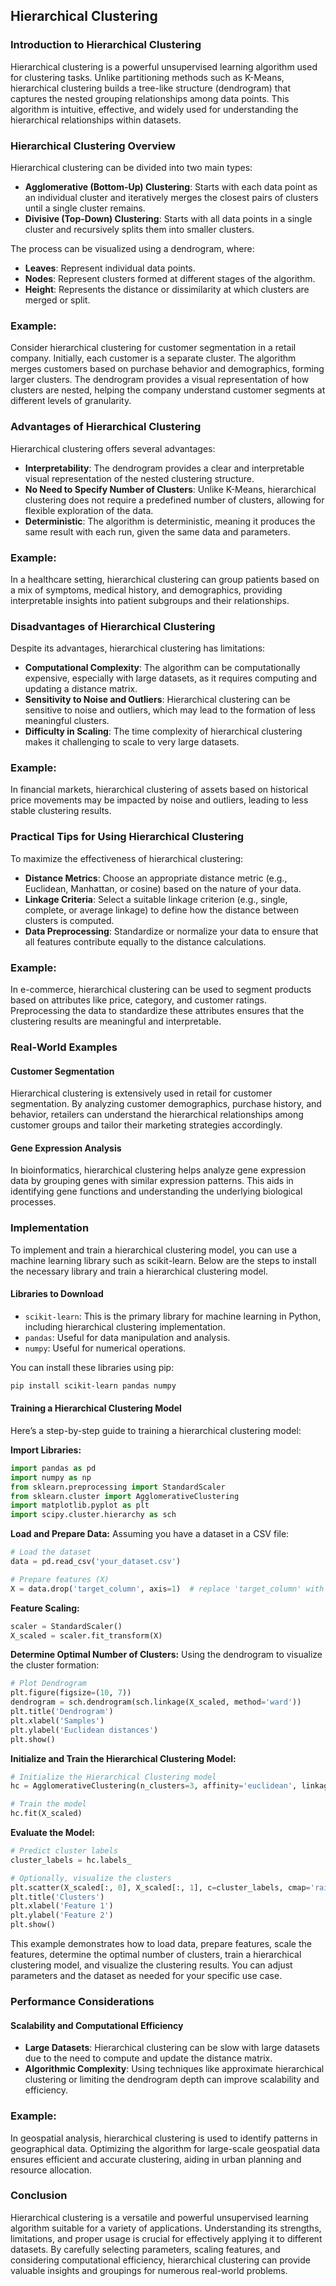 ## Hierarchical Clustering

### Introduction to Hierarchical Clustering
Hierarchical clustering is a powerful unsupervised learning algorithm used for clustering tasks. Unlike partitioning methods such as K-Means, hierarchical clustering builds a tree-like structure (dendrogram) that captures the nested grouping relationships among data points. This algorithm is intuitive, effective, and widely used for understanding the hierarchical relationships within datasets.

### Hierarchical Clustering Overview
Hierarchical clustering can be divided into two main types:

- **Agglomerative (Bottom-Up) Clustering**: Starts with each data point as an individual cluster and iteratively merges the closest pairs of clusters until a single cluster remains.
- **Divisive (Top-Down) Clustering**: Starts with all data points in a single cluster and recursively splits them into smaller clusters.

The process can be visualized using a dendrogram, where:

- **Leaves**: Represent individual data points.
- **Nodes**: Represent clusters formed at different stages of the algorithm.
- **Height**: Represents the distance or dissimilarity at which clusters are merged or split.

### Example:
Consider hierarchical clustering for customer segmentation in a retail company. Initially, each customer is a separate cluster. The algorithm merges customers based on purchase behavior and demographics, forming larger clusters. The dendrogram provides a visual representation of how clusters are nested, helping the company understand customer segments at different levels of granularity.

### Advantages of Hierarchical Clustering
Hierarchical clustering offers several advantages:

- **Interpretability**: The dendrogram provides a clear and interpretable visual representation of the nested clustering structure.
- **No Need to Specify Number of Clusters**: Unlike K-Means, hierarchical clustering does not require a predefined number of clusters, allowing for flexible exploration of the data.
- **Deterministic**: The algorithm is deterministic, meaning it produces the same result with each run, given the same data and parameters.

### Example:
In a healthcare setting, hierarchical clustering can group patients based on a mix of symptoms, medical history, and demographics, providing interpretable insights into patient subgroups and their relationships.

### Disadvantages of Hierarchical Clustering
Despite its advantages, hierarchical clustering has limitations:

- **Computational Complexity**: The algorithm can be computationally expensive, especially with large datasets, as it requires computing and updating a distance matrix.
- **Sensitivity to Noise and Outliers**: Hierarchical clustering can be sensitive to noise and outliers, which may lead to the formation of less meaningful clusters.
- **Difficulty in Scaling**: The time complexity of hierarchical clustering makes it challenging to scale to very large datasets.

### Example:
In financial markets, hierarchical clustering of assets based on historical price movements may be impacted by noise and outliers, leading to less stable clustering results.

### Practical Tips for Using Hierarchical Clustering
To maximize the effectiveness of hierarchical clustering:

- **Distance Metrics**: Choose an appropriate distance metric (e.g., Euclidean, Manhattan, or cosine) based on the nature of your data.
- **Linkage Criteria**: Select a suitable linkage criterion (e.g., single, complete, or average linkage) to define how the distance between clusters is computed.
- **Data Preprocessing**: Standardize or normalize your data to ensure that all features contribute equally to the distance calculations.

### Example:
In e-commerce, hierarchical clustering can be used to segment products based on attributes like price, category, and customer ratings. Preprocessing the data to standardize these attributes ensures that the clustering results are meaningful and interpretable.

### Real-World Examples

#### Customer Segmentation
Hierarchical clustering is extensively used in retail for customer segmentation. By analyzing customer demographics, purchase history, and behavior, retailers can understand the hierarchical relationships among customer groups and tailor their marketing strategies accordingly.

#### Gene Expression Analysis
In bioinformatics, hierarchical clustering helps analyze gene expression data by grouping genes with similar expression patterns. This aids in identifying gene functions and understanding the underlying biological processes.

### Implementation
To implement and train a hierarchical clustering model, you can use a machine learning library such as scikit-learn. Below are the steps to install the necessary library and train a hierarchical clustering model.

#### Libraries to Download
- `scikit-learn`: This is the primary library for machine learning in Python, including hierarchical clustering implementation.
- `pandas`: Useful for data manipulation and analysis.
- `numpy`: Useful for numerical operations.

You can install these libraries using pip:

```bash
pip install scikit-learn pandas numpy
```

#### Training a Hierarchical Clustering Model
Here’s a step-by-step guide to training a hierarchical clustering model:

**Import Libraries:**

```python
import pandas as pd
import numpy as np
from sklearn.preprocessing import StandardScaler
from sklearn.cluster import AgglomerativeClustering
import matplotlib.pyplot as plt
import scipy.cluster.hierarchy as sch
```

**Load and Prepare Data:**
Assuming you have a dataset in a CSV file:

```python
# Load the dataset
data = pd.read_csv('your_dataset.csv')

# Prepare features (X)
X = data.drop('target_column', axis=1)  # replace 'target_column' with the name of your target column if applicable
```

**Feature Scaling:**

```python
scaler = StandardScaler()
X_scaled = scaler.fit_transform(X)
```

**Determine Optimal Number of Clusters:**
Using the dendrogram to visualize the cluster formation:

```python
# Plot Dendrogram
plt.figure(figsize=(10, 7))
dendrogram = sch.dendrogram(sch.linkage(X_scaled, method='ward'))
plt.title('Dendrogram')
plt.xlabel('Samples')
plt.ylabel('Euclidean distances')
plt.show()
```

**Initialize and Train the Hierarchical Clustering Model:**

```python
# Initialize the Hierarchical Clustering model
hc = AgglomerativeClustering(n_clusters=3, affinity='euclidean', linkage='ward')  # Choose the appropriate number of clusters

# Train the model
hc.fit(X_scaled)
```

**Evaluate the Model:**

```python
# Predict cluster labels
cluster_labels = hc.labels_

# Optionally, visualize the clusters
plt.scatter(X_scaled[:, 0], X_scaled[:, 1], c=cluster_labels, cmap='rainbow')
plt.title('Clusters')
plt.xlabel('Feature 1')
plt.ylabel('Feature 2')
plt.show()
```

This example demonstrates how to load data, prepare features, scale the features, determine the optimal number of clusters, train a hierarchical clustering model, and visualize the clustering results. You can adjust parameters and the dataset as needed for your specific use case.

### Performance Considerations

#### Scalability and Computational Efficiency
- **Large Datasets**: Hierarchical clustering can be slow with large datasets due to the need to compute and update the distance matrix.
- **Algorithmic Complexity**: Using techniques like approximate hierarchical clustering or limiting the dendrogram depth can improve scalability and efficiency.

### Example:
In geospatial analysis, hierarchical clustering is used to identify patterns in geographical data. Optimizing the algorithm for large-scale geospatial data ensures efficient and accurate clustering, aiding in urban planning and resource allocation.

### Conclusion
Hierarchical clustering is a versatile and powerful unsupervised learning algorithm suitable for a variety of applications. Understanding its strengths, limitations, and proper usage is crucial for effectively applying it to different datasets. By carefully selecting parameters, scaling features, and considering computational efficiency, hierarchical clustering can provide valuable insights and groupings for numerous real-world problems.

